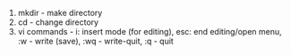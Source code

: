 1. mkdir - make directory
2. cd - change directory
3. vi commands - i: insert mode (for editing), esc: end editing/open menu, :w - write (save), :wq - write-quit, :q - quit

